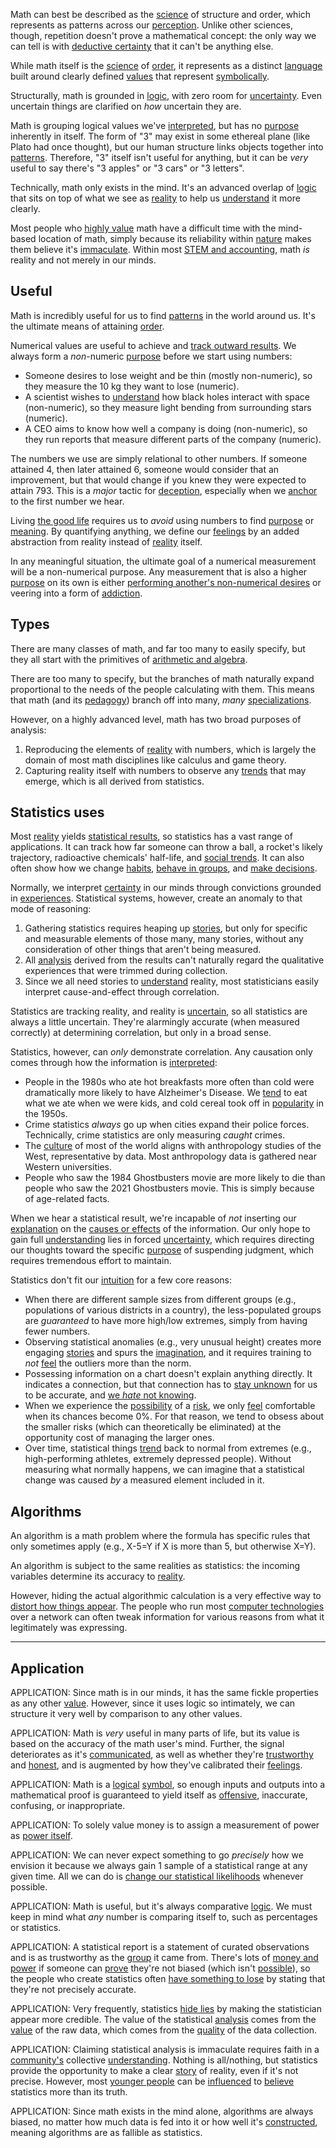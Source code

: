 
Math can best be described as the [science](science.md) of structure and order, which represents as patterns across our [perception](image.md). Unlike other sciences, though, repetition doesn't prove a mathematical concept: the only way we can tell is with [deductive certainty](logic.md) that it can't be anything else.

While math itself is the [science](science.md) of [order](unknown.md), it represents as a distinct [language](language.md) built around clearly defined [values](values.md) that represent [symbolically](symbols.md).

Structurally, math is grounded in [logic](logic.md), with zero room for [uncertainty](understanding-certainty.md). Even uncertain things are clarified on *how* uncertain they are.

Math is grouping logical values we've [interpreted](image.md), but has no [purpose](purpose.md) inherently in itself. The form of "3" may exist in some ethereal plane (like Plato had once thought), but our human structure links objects together into [patterns](symbols.md). Therefore, "3" itself isn't useful for anything, but it can be *very* useful to say there's "3 apples" or "3 cars" or "3 letters".

Technically, math only exists in the mind. It's an advanced overlap of [logic](logic.md) that sits on top of what we see as [reality](reality.md) to help us [understand](understanding.md) it more clearly.

Most people who [highly value](understanding-certainty.md) math have a difficult time with the mind-based location of math, simply because its reliability within [nature](reality.md) makes them believe it's [immaculate](religion.md). Within most [STEM and accounting](jobs-specialization.md), math *is* reality and not merely in our minds.

## Useful

Math is incredibly useful for us to find [patterns](symbols.md) in the world around us. It's the ultimate means of attaining [order](unknown.md).

Numerical values are useful to achieve and [track outward results](results.md). We always form a *non*-numeric [purpose](purpose.md) before we start using numbers:

- Someone desires to lose weight and be thin (mostly non-numeric), so they measure the 10 kg they want to lose (numeric).
- A scientist wishes to [understand](understanding.md) how black holes interact with space (non-numeric), so they measure light bending from surrounding stars (numeric).
- A CEO aims to know how well a company is doing (non-numeric), so they run reports that measure different parts of the company (numeric).

The numbers we use are simply relational to other numbers. If someone attained 4, then later attained 6, someone would consider that an improvement, but that would change if you knew they were expected to attain 793. This is a *major* tactic for [deception](image-distortion.md), especially when we [anchor](mind-bias.md) to the first number we hear.

Living [the good life](goodlife.md) requires us to *avoid* using numbers to find [purpose](purpose.md) or [meaning](meaning.md). By quantifying anything, we define our [feelings](mind-feelings.md) by an added abstraction from reality instead of [reality](reality.md) itself.

In any meaningful situation, the ultimate goal of a numerical measurement will be a non-numerical purpose. Any measurement that is also a higher [purpose](purpose.md) on its own is either [performing another's non-numerical desires](groups-member.md) or veering into a form of [addiction](addiction.md).

## Types

There are many classes of math, and far too many to easily specify, but they all start with the primitives of [arithmetic and algebra](math.md).

There are too many to specify, but the branches of math naturally expand proportional to the needs of the people calculating with them. This means that math (and its [pedagogy](education.md)) branch off into many, *many* [specializations](jobs-specialization.md).

However, on a highly advanced level, math has two broad purposes of analysis:

1. Reproducing the elements of [reality](reality.md) with numbers, which is largely the domain of most math disciplines like calculus and game theory.
2. Capturing reality itself with numbers to observe any [trends](trends.md) that may emerge, which is all derived from statistics.

## Statistics uses

Most [reality](reality.md) yields [statistical results](math-stat.md), so statistics has a vast range of applications. It can track how far someone can throw a ball, a rocket's likely trajectory, radioactive chemicals' half-life, and [social trends](trends.md). It can also often show how we change [habits](habits.md), [behave in groups](groups-member.md), and [make decisions](decisions.md).

Normally, we interpret [certainty](understanding-certainty.md) in our minds through convictions grounded in [experiences](understanding.md). Statistical systems, however, create an anomaly to that mode of reasoning:

1. Gathering statistics requires heaping up [stories](stories.md), but only for specific and measurable elements of those many, many stories, without any consideration of other things that aren't being measured.
2. All [analysis](logic.md) derived from the results can't naturally regard the qualitative experiences that were trimmed during collection.
3. Since we all need stories to [understand](understanding.md) reality, most statisticians easily interpret cause-and-effect through correlation.

Statistics are tracking reality, and reality is [uncertain](understanding-certainty.md), so all statistics are always a little uncertain. They're alarmingly accurate (when measured correctly) at determining correlation, but only in a broad sense.

Statistics, however, can *only* demonstrate correlation. Any causation only comes through how the information is [interpreted](stories.md):

- People in the 1980s who ate hot breakfasts more often than cold were dramatically more likely to have Alzheimer's Disease. We [tend](habits.md) to eat what we ate when we were kids, and cold cereal took off in [popularity](trends.md) in the 1950s.
- Crime statistics *always* go up when cities expand their police forces. Technically, crime statistics are only measuring *caught* crimes.
- The [culture](people-culture.md) of most of the world aligns with anthropology studies of the West, representative by data. Most anthropology data is gathered near Western universities.
- People who saw the 1984 Ghostbusters movie are more likely to die than people who saw the 2021 Ghostbusters movie. This is simply because of age-related facts.

When we hear a statistical result, we're incapable of *not* inserting our [explanation](logic.md) on the [causes or effects](stories.md) of the information. Our only hope to gain full [understanding](understanding.md) lies in forced [uncertainty](understanding-certainty.md), which requires directing our thoughts toward the specific [purpose](purpose.md) of suspending judgment, which requires tremendous effort to maintain.

Statistics don't fit our [intuition](mind-feelings.md) for a few core reasons:

- When there are different sample sizes from different groups (e.g., populations of various districts in a country), the less-populated groups are *guaranteed* to have more high/low extremes, simply from having fewer numbers.
- Observing statistical anomalies (e.g., very unusual height) creates more engaging [stories](stories.md) and spurs the [imagination](imagination.md), and it requires training to *not* [feel](mind-feelings.md) the outliers more than the norm.
- Possessing information on a chart doesn't explain anything directly. It indicates a connection, but that connection has to [stay unknown](unknown.md) for us to be accurate, and [we *hate* not knowing](purpose.md).
- When we experience the [possibility](imagination.md) of a [risk](safety.md), we only [feel](mind-feelings.md) comfortable when its chances become 0%. For that reason, we tend to obsess about the smaller risks (which can theoretically be eliminated) at the opportunity cost of managing the larger ones.
- Over time, statistical things [trend](trends.md) back to normal from extremes (e.g., high-performing athletes, extremely depressed people). Without measuring what normally happens, we can imagine that a statistical change was caused *by* a measured element included in it.

## Algorithms

An algorithm is a math problem where the formula has specific rules that only sometimes apply (e.g., X-5=Y if X is more than 5, but otherwise X=Y).

An algorithm is subject to the same realities as statistics: the incoming variables determine its accuracy to [reality](reality.md).

However, hiding the actual algorithmic calculation is a very effective way to [distort how things appear](image-distortion.md). The people who run most [computer technologies](technology.md) over a network can often tweak information for various reasons from what it legitimately was expressing.

* * * * *

## Application

APPLICATION: Since math is in our minds, it has the same fickle properties as any other [value](values.md). However, since it uses logic so intimately, we can structure it very well by comparison to any other values.

APPLICATION: Math is *very* useful in many parts of life, but its value is based on the accuracy of the math user's mind. Further, the signal deteriorates as it's [communicated](stories-storytellers.md), as well as whether they're [trustworthy](understanding-certainty.md) and [honest](people-lying.md), and is augmented by how they've calibrated their [feelings](mind-feelings.md).

APPLICATION: Math is a [logical](logic.md) [symbol](symbols.md), so enough inputs and outputs into a mathematical proof is guaranteed to yield itself as [offensive](morality-taboo.md), inaccurate, confusing, or inappropriate.

APPLICATION: To solely value money is to assign a measurement of power as [power itself](power.md).

APPLICATION: We can never expect something to go *precisely* how we envision it because we always gain 1 sample of a statistical range at any given time. All we can do is [change our statistical likelihoods](success-2_attitude.md) whenever possible.

APPLICATION: Math is useful, but it's always comparative [logic](logic.md). We must keep in mind what *any* number is comparing itself to, such as percentages or statistics.

APPLICATION: A statistical report is a statement of curated observations and is as trustworthy as the [group](groups-small.md) it came from. There's lots of [money and power](power.md) if someone can [prove](influence.md) they're not biased (which isn't [possible](mind-bias.md)), so the people who create statistics often [have something to lose](power-types.md) by stating that they're not precisely accurate.

APPLICATION: Very frequently, statistics [hide lies](image-distortion.md) by making the statistician appear more credible. The value of the statistical [analysis](logic.md) comes from the [value](creations.md) of the raw data, which comes from the [quality](values-quality.md) of the data collection.

APPLICATION: Claiming statistical analysis is immaculate requires faith in a [community's](groups-member.md) collective [understanding](understanding.md). Nothing is all/nothing, but statistics provide the opportunity to make a clear [story](stories.md) of reality, even if it's not precise. However, most [younger people](maturity.md) can be [influenced](influence.md) to [believe](understanding-certainty.md) statistics more than its truth.

APPLICATION: Since math exists in the mind alone, algorithms are always biased, no matter how much data is fed into it or how well it's [constructed](creations.md), meaning algorithms are as fallible as statistics.
